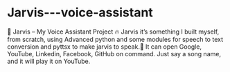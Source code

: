 # Jarvis---voice-assistant
🤖 Jarvis – My Voice Assistant Project 🔥 Jarvis it’s something I built myself, from scratch, using Advanced python and some modules for speech to text conversion and pyttsx to make  jarvis to speak.🎯 It can open Google, YouTube, Linkedin, Facebook, GitHub on command.  Just say a song name, and it will play it on YouTube.  

